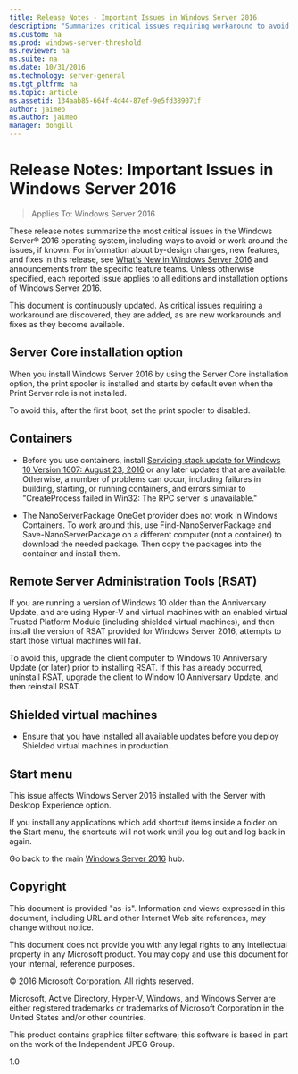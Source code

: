 ```yaml
---
title: Release Notes - Important Issues in Windows Server 2016
description: "Summarizes critical issues requiring workaround to avoid crash, hang, installation failure, data loss."
ms.custom: na
ms.prod: windows-server-threshold
ms.reviewer: na
ms.suite: na
ms.date: 10/31/2016
ms.technology: server-general
ms.tgt_pltfrm: na
ms.topic: article
ms.assetid: 134aab85-664f-4d44-87ef-9e5fd389071f
author: jaimeo
ms.author: jaimeo
manager: dongill
---
```

# Release Notes: Important Issues in Windows Server 2016

>Applies To: Windows Server 2016

These release notes summarize the most critical issues in the Windows Server&reg; 2016 operating system, including ways to avoid or work around the issues, if known. For information about by-design changes, new features, and fixes in this release, see [What's New in Windows Server 2016](What-s-New-in-Windows-Server-2016-Technical-Preview-5.md) and announcements from the specific feature teams. Unless otherwise specified, each reported issue applies to all editions and installation options of Windows Server 2016.  

This document is continuously updated. As critical issues requiring a workaround are discovered, they are added, as are new workarounds and fixes as they become available.  
  
## Server Core installation option
[comment]: # (ID: 370; Submitter: amason; state: signed off)  
When you install Windows Server 2016 by using the Server Core installation option, the print spooler is installed and starts by default even when the Print Server role is not installed.

To avoid this, after the first boot, set the print spooler to disabled.


## Containers  

[comment]: # (ID: 371; Submitter: taylorb; state: signed off)  
- Before you use containers, install [Servicing stack update for Windows 10 Version 1607: August 23, 2016](https://support.microsoft.com/en-us/kb/3176936) or any later updates that are available. Otherwise, a number of problems can occur, including failures in building, starting, or running containers, and errors similar to "CreateProcess failed in Win32: The RPC server is unavailable."

[comment]: # (ID: 373; Submitter: plang; state: signed off)  
- The NanoServerPackage OneGet provider does not work in Windows Containers. To work around this, use Find-NanoServerPackage and Save-NanoServerPackage on a different computer (not a container) to download the needed package. Then copy the packages into the container and install them.

## Remote Server Administration Tools (RSAT)
[comment]: # (ID: 374; Submitter: ryanpu; state: signed off)
If you are running a version of Windows 10 older than the Anniversary Update, and are using Hyper-V and virtual machines with an enabled virtual Trusted Platform Module (including shielded virtual machines), and then install the version of RSAT provided for Windows Server 2016, attempts to start those virtual machines will fail.

To avoid this, upgrade the client computer to Windows 10 Anniversary Update (or later) prior to installing RSAT. If this has already occurred, uninstall RSAT, upgrade the client to Window 10 Anniversary Update, and then reinstall RSAT.


## Shielded virtual machines
[comment]: # (ID: 369; Submitter: nirb; state: signed off)  
- Ensure that you have installed all available updates before you deploy Shielded virtual machines in production.


## Start menu
[comment]: # (ID: 372; Submitter: samli; state: signed off)
This issue affects Windows Server 2016 installed with the Server with Desktop Experience option.

If you install any applications which add shortcut items inside a folder on the Start menu, the shortcuts will not work until you log out and log back in again.



Go back to the main [Windows Server 2016](Windows-Server-2016.md) hub.

## Copyright  
This document is provided "as-is". Information and views expressed in this document, including URL and other Internet Web site references, may change without notice.  

This document does not provide you with any legal rights to any intellectual property in any Microsoft product. You may copy and use this document for your internal, reference purposes.  

&copy; 2016 Microsoft Corporation. All rights reserved.  

Microsoft, Active Directory, Hyper-V, Windows, and Windows Server are either registered trademarks or trademarks of Microsoft Corporation in the United States and/or other countries.  

This product contains graphics filter software; this software is based in part on the work of the Independent JPEG Group.  


1.0  
